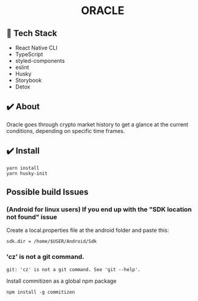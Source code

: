 <h1 align="center">ORACLE</h1>

## 🚀 Tech Stack

- React Native CLI
- TypeScript
- styled-components
- eslint
- Husky
- Storybook
- Detox

## ✔️ About

Oracle goes through crypto market history to get a glance at the current conditions, depending on specific time frames.

## ✔️ Install

```
yarn install
yarn husky-init
```

## Possible build Issues

### (Android for linux users) If you end up with the "SDK location not found" issue
Create a local.properties file at the android folder and paste this:
```
sdk.dir = /home/$USER/Android/Sdk
```


### 'cz' is not a git command.
```
git: 'cz' is not a git command. See 'git --help'.
```
Install commitizen as a global npm package
```
npm install -g commitizen
```
